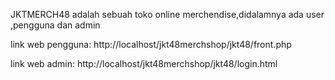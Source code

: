 JKTMERCH48 adalah sebuah toko online merchendise,didalamnya ada user ,pengguna dan admin

link web pengguna:
http://localhost/jkt48merchshop/jkt48/front.php

link web admin:
http://localhost/jkt48merchshop/jkt48/login.html
